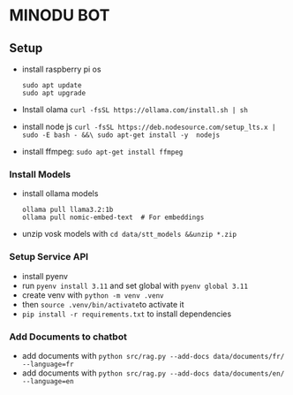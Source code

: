 # MINODU BOT

## Setup

* install raspberry pi os

  ```
  sudo apt update
  sudo apt upgrade
  ```

* Install olama `curl -fsSL https://ollama.com/install.sh | sh`
* install node js `curl -fsSL https://deb.nodesource.com/setup_lts.x | sudo -E bash - &&\ sudo apt-get install -y  nodejs`
* install ffmpeg: `sudo apt-get install ffmpeg`
### Install Models

* install ollama models
  ```
  ollama pull llama3.2:1b
  ollama pull nomic-embed-text  # For embeddings
  ```
* unzip vosk models with `cd data/stt_models &&unzip *.zip`

### Setup Service API

* install pyenv
* run `pyenv install 3.11` and set global with `pyenv global 3.11`
* create venv with `python -m venv .venv`
* then `source .venv/bin/activate`to activate it
* `pip install -r requirements.txt`  to install dependencies

### Add Documents to chatbot

* add documents with `python src/rag.py --add-docs data/documents/fr/ --language=fr`
* add documents with `python src/rag.py --add-docs data/documents/en/ --language=en`




